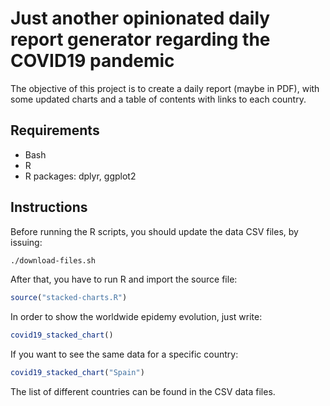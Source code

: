 Just another opinionated daily report generator regarding the COVID19 pandemic
==============================================================================

The objective of this project is to create a daily report (maybe in PDF), with some updated charts and a table of contents with links to each country.

Requirements
------------

* Bash
* R
* R packages: dplyr, ggplot2

Instructions
------------
Before running the R scripts, you should update the data CSV files, by issuing:

```bash
./download-files.sh
```

After that, you have to run R and import the source file:

```R
source("stacked-charts.R")
```

In order to show the worldwide epidemy evolution, just write:

```R
covid19_stacked_chart()
```

If you want to see the same data for a specific country:

```R
covid19_stacked_chart("Spain")
```

The list of different countries can be found in the CSV data files.




